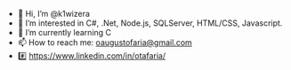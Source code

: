 - 👋 Hi, I’m @k1wizera
- 👀 I’m interested in C#, .Net, Node.js, SQLServer, HTML/CSS, Javascript.
- 🌱 I’m currently learning C
- 📫 How to reach me: oaugustofaria@gmail.com 
- #️⃣ https://www.linkedin.com/in/otafaria/

<!---
k1wizera/k1wizera is a ✨ special ✨ repository because its `README.md` (this file) appears on your GitHub profile.
You can click the Preview link to take a look at your changes.
--->
